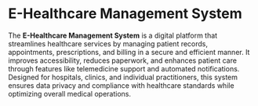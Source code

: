 # E-Healthcare Management System  

The **E-Healthcare Management System** is a digital platform that streamlines healthcare services by managing patient records, appointments, prescriptions, and billing in a secure and efficient manner. It improves accessibility, reduces paperwork, and enhances patient care through features like telemedicine support and automated notifications. Designed for hospitals, clinics, and individual practitioners, this system ensures data privacy and compliance with healthcare standards while optimizing overall medical operations.
